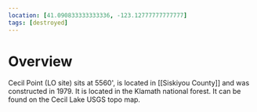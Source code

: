 ```yaml
---
location: [41.090833333333336, -123.12777777777777]
tags: [destroyed]
---
```


# Overview

Cecil Point (LO site) sits at 5560', is located in [[Siskiyou County]] and was constructed in 1979. It is located in the Klamath national forest. It can be found on the Cecil Lake USGS topo map.

